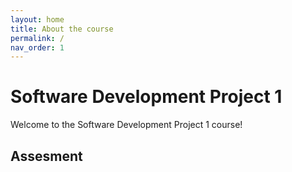 ```yaml
---
layout: home
title: About the course
permalink: /
nav_order: 1
---
```


# Software Development Project 1

Welcome to the Software Development Project 1 course!


## Assesment
